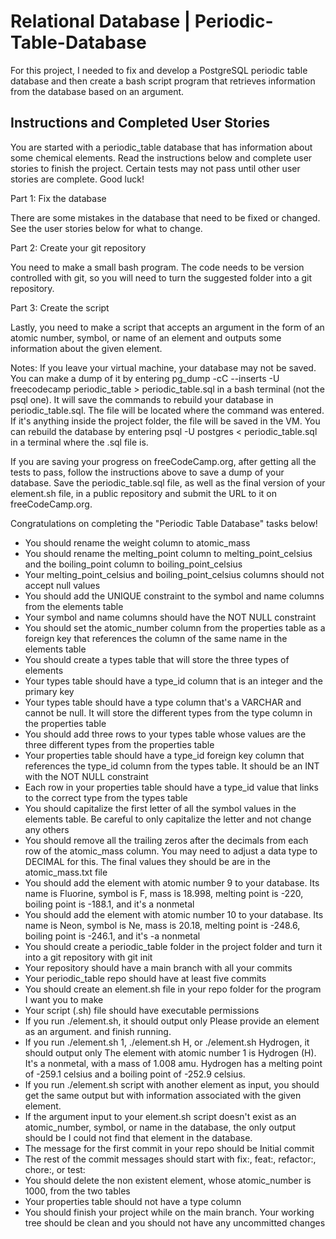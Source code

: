 # Relational Database  |  Periodic-Table-Database
 For this project, I needed to fix and develop a PostgreSQL periodic table database and then create a bash script program that retrieves information from the database based on an argument.



## Instructions and Completed User Stories

You are started with a periodic_table database that has information about some chemical elements. Read the instructions below and complete user stories to finish the project. Certain tests may not pass until other user stories are complete. Good luck!

Part 1: Fix the database

There are some mistakes in the database that need to be fixed or changed. See the user stories below for what to change.

Part 2: Create your git repository

You need to make a small bash program. The code needs to be version controlled with git, so you will need to turn the suggested folder into a git repository.

Part 3: Create the script

Lastly, you need to make a script that accepts an argument in the form of an atomic number, symbol, or name of an element and outputs some information about the given element.

Notes:
If you leave your virtual machine, your database may not be saved. You can make a dump of it by entering pg_dump -cC --inserts -U freecodecamp periodic_table > periodic_table.sql in a bash terminal (not the psql one). It will save the commands to rebuild your database in periodic_table.sql. The file will be located where the command was entered. If it's anything inside the project folder, the file will be saved in the VM. You can rebuild the database by entering psql -U postgres < periodic_table.sql in a terminal where the .sql file is.

If you are saving your progress on freeCodeCamp.org, after getting all the tests to pass, follow the instructions above to save a dump of your database. Save the periodic_table.sql file, as well as the final version of your element.sh file, in a public repository and submit the URL to it on freeCodeCamp.org.

Congratulations on completing the "Periodic Table Database" tasks below!

-   You should rename the weight column to atomic_mass
-    You should rename the melting_point column to melting_point_celsius and the boiling_point column to boiling_point_celsius
-    Your melting_point_celsius and boiling_point_celsius columns should not accept null values
-    You should add the UNIQUE constraint to the symbol and name columns from the elements table
-    Your symbol and name columns should have the NOT NULL constraint
-    You should set the atomic_number column from the properties table as a foreign key that references the column of the same name in the elements table
-    You should create a types table that will store the three types of elements
-    Your types table should have a type_id column that is an integer and the primary key
-    Your types table should have a type column that's a VARCHAR and cannot be null. It will store the different types from the type column in the properties table
-    You should add three rows to your types table whose values are the three different types from the properties table
-    Your properties table should have a type_id foreign key column that references the type_id column from the types table. It should be an INT with the NOT NULL constraint
-    Each row in your properties table should have a type_id value that links to the correct type from the types table
-    You should capitalize the first letter of all the symbol values in the elements table. Be careful to only capitalize the letter and not change any others
-    You should remove all the trailing zeros after the decimals from each row of the atomic_mass column. You may need to adjust a data type to DECIMAL for this. The final values they should be are in the atomic_mass.txt file
-    You should add the element with atomic number 9 to your database. Its name is Fluorine, symbol is F, mass is 18.998, melting point is -220, boiling point is -188.1, and it's a nonmetal
-    You should add the element with atomic number 10 to your database. Its name is Neon, symbol is Ne, mass is 20.18, melting point is -248.6, boiling point is -246.1, and it's -a nonmetal
-    You should create a periodic_table folder in the project folder and turn it into a git repository with git init
-    Your repository should have a main branch with all your commits
-    Your periodic_table repo should have at least five commits
-    You should create an element.sh file in your repo folder for the program I want you to make
-    Your script (.sh) file should have executable permissions
-    If you run ./element.sh, it should output only Please provide an element as an argument. and finish running.
-    If you run ./element.sh 1, ./element.sh H, or ./element.sh Hydrogen, it should output only The element with atomic number 1 is Hydrogen (H). It's a nonmetal, with a mass of 1.008 amu. Hydrogen has a melting point of -259.1 celsius and a boiling point of -252.9 celsius.
-    If you run ./element.sh script with another element as input, you should get the same output but with information associated with the given element.
-    If the argument input to your element.sh script doesn't exist as an atomic_number, symbol, or name in the database, the only output should be I could not find that element in the database.
-    The message for the first commit in your repo should be Initial commit
-    The rest of the commit messages should start with fix:, feat:, refactor:, chore:, or test:
-    You should delete the non existent element, whose atomic_number is 1000, from the two tables
-    Your properties table should not have a type column
-    You should finish your project while on the main branch. Your working tree should be clean and you should not have any uncommitted changes
